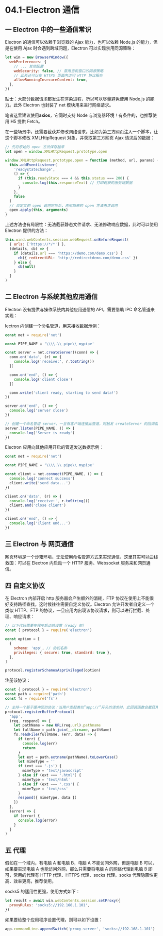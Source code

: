 # 04.1-Electron 通信

## 一 Electron 中的一些通信常识

Electron 的通信可以依赖于浏览器的 Ajax 能力，也可以依赖 Node.js 的能力，但是在使用 Ajax 时会遇到跨域问题，Electron 可以实现禁用同源策略：

```js
let win = new BrowserWindow({
  webPreferences: {
    // ... 其他配置
    webSecurity: false, // 禁用当前窗口的同源策略
    // 此外还可以在 HTTPS 页面内访问 HTTP 协议服务
    allowRunningInsecureContent: true,
  },
})
```

贴士：大部分数据请求都发生在渲染进程，所以可以尽量避免使用 Node.js 的能力。此外 Electron 也封装了 net 模块用来进行网络请求。

笔者这里建议使用**axios**，它同时支持 Node 与浏览器环境！有条件的，也推荐使用 H5 提供 Fetch。

在一些场景中，还需要截获并修改网络请求，比如为第三方网页注入一个脚本，让这个脚本修改 XMLHttpRequest 对象，并获取第三方网页 Ajax 请求后的数据：

```js
// 先将原始的 open 方法保存起来
let open = window.XMLHttpRequest.prototype.open

window.XMLHttpRequest.prototype.open = function (method, url, params) {
  this.addEventListener(
    'readystatechange',
    () => {
      if (this.readyState === 4 && this.status === 200) {
        console.log(this.responseText) // 打印截获的服务端数据
      }
    },
    false
  )
  // 自定义的 open 调用完毕后，再用原来的 open 方法再次调用
  open.apply(this, arguments)
}
```

上述方法也有局限性：无法截获静态文件请求、无法修改响应数据，此时可以使用 Electron 提供的方法：

```js
this.wind.webContents.session.webRequest.onBeforeRequest(
  { urls: ['https://*/*'] },
  (details, cb) => {
    if (details.url === 'https://demo.com/demo.css') {
      cb({ redirectURL: 'http://redirectdemo.com/demo.css' })
    } else {
      cb(null)
    }
  }
)
```

## 二 Electron 与系统其他应用通信

Electron 没有提供与操作系统内其他应用通信的 API，需要借助 IPC 命名管道来实现：

lectron 内创建一个命名管道，用来接收数据示例：

```js
const net = require('net')

const PIPE_NAME = '\\\\.\\ pipe\\ mypipe'

const server = net.createServer((conn) => {
  conn.on('data', (r) => {
    console.log('receive:', r.toString())
  })

  conn.on('end', () => {
    console.log('client close')
  })

  conn.write('client ready, starting to send data!')
})

server.on('end', () => {
  console.log('server close')
})

// 创建一个命名管道 server，一旦有客户端连接此管道，则触发 createServer 的回调函数
server.listen(PIPE_NAME, () => {
  console.log('Server is ready')
})
```

Electron 应用向其他应用开启的管道发送数据示例：

```js
const net = require('net')

const PIPE_NAME = '\\\\.\\ pipe\\ mypipe'

const client = net.connect(PIPE_NAME, () => {
  console.log('connect success')
  client.write('send data...')
})

client.on('data', (r) => {
  console.log('receive:', r.toString())
  client.end('close client')
})

client.on('end', () => {
  console.log('Client end...')
})
```

## 三 Electron 与 网页通信

网页环境是一个沙箱环境，无法使用命名管道方式来实现通信，这里其实可以曲线救国：可以在 Electron 内启动一个 HTTP 服务、Websocket 服务来和网页通信。

## 四 自定义协议

在 Electron 内部开启 http 服务器会产生额外的消耗，FTP 协议在使用上不能很好支持路径查找，这时候往往需要自定义协议。Electron 允许开发者自定义一个类似 HTTP、FTP 的协议，一旦应用内出现该协议请求，则可以进行拦截、处理、响应请求：

```js
// 以下代码需要在程序启动前设置（ready 前）
const { protocol } = require('electron')

const option = [
  {
    scheme: 'app', // 协议名称
    privileges: { secure: true, standard: true },
  },
]

protocol.registerSchemesAsprivileged(option)
```

注册该协议：

```js
const { protocol } = require('electron')
const path = require('path')
const fs = require('fs')

// 主持一个基于缓冲区的协议：当用户发起类似”app://”开头的请求时，此回调函数会截获用户的请求，完成一个静态服务
protocol.registerBufferProtocol(
  'app',
  (req, respond) => {
    let pathName = new URL(req.url).pathname
    let fullName = path.join(__dirname, pathName)
    fs.readFile(fullName, (err, data) => {
      if (err) {
        console.log(err)
        return
      }
      let ext = path.extname(pathName).toLowerCase()
      let mimeType = ''
      if (ext === '.js') {
        mimeType = 'text/javascript'
      } else if (ext === '.html') {
        mimeType = 'text/html'
      } else if (ext === '.css') {
        mimeType = 'text/css'
      }
      respond({ mimeType, data })
    })
  },
  (error) => {
    if (error) {
      console.log(error)
    }
  }
)
```

## 五 代理

假如在一个域内，有电脑 A 和电脑 B，电脑 A 不能访问外网，但是电脑 B 可以，如果要实现电脑 A 也能访问外网，那么只需要将电脑 A 的网络代理到电脑 B 即可，常用的代理有 HTTP 代理、HTTPS 代理、socks 代理。socks 代理隐蔽性更高、效率更高，推荐使用。

socks5 的适用性更强，使用方式如下：

```js
let result = await win.webContents.session.setProxy({
  proxyRules: 'socks5://192.168.1.101',
})
```

如果要给整个应用程序设置代理，则可以如下设置：

```js
app.commandLine.appendSwitch('proxy-server', 'socks://192.168.1.101')
```
